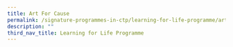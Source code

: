 ```yaml
---
title: Art For Cause
permalink: /signature-programmes-in-ctp/learning-for-life-programme/artforcause/
description: ""
third_nav_title: Learning for Life Programme
---
```

